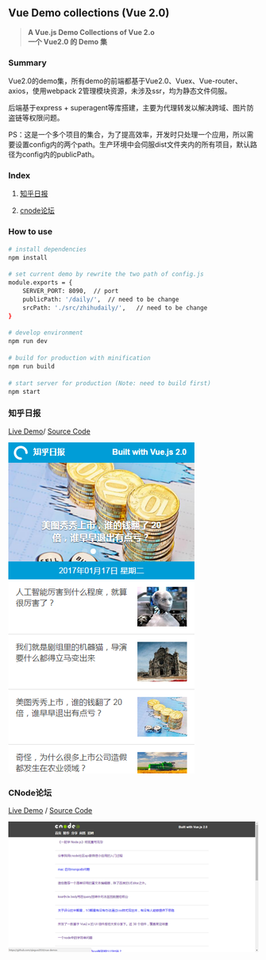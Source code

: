Vue Demo collections (Vue 2.0)
------

> **A Vue.js Demo Collections of Vue 2.o  
  一个 Vue2.0 的 Demo 集**
  
### Summary

Vue2.0的demo集，所有demo的前端都基于Vue2.0、Vuex、Vue-router、axios，使用webpack 2管理模块资源，未涉及ssr，均为静态文件伺服。

后端基于express + superagent等库搭建，主要为代理转发以解决跨域、图片防盗链等权限问题。

PS：这是一个多个项目的集合，为了提高效率，开发时只处理一个应用，所以需要设置config内的两个path。生产环境中会伺服dist文件夹内的所有项目，默认路径为config内的publicPath。

### Index

1. [知乎日报](#知乎日报)  

2. [cnode论坛](#cnode论坛)

### How to use

``` bash
# install dependencies
npm install

# set current demo by rewrite the two path of config.js
module.exports = {
	SERVER_PORT: 8090,	// port
	publicPath: '/daily/',	// need to be change
	srcPath: './src/zhihudaily/',	// need to be change
}

# develop environment
npm run dev

# build for production with minification
npm run build

# start server for production (Note: need to build first)
npm start

```

### 知乎日报

[Live Demo](http://vue.qieguo.me/zhihudaily/)/ [Source Code]()

![zhihudaily](.github/zhihudaily.png)

### CNode论坛

[Live Demo](http://vue.qieguo.me/cnode/) / [Source Code]()

![CNode](.github/cnode.png)
